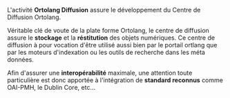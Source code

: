 L'activité **Ortolang Diffusion** assure le développement du Centre de Diffusion Ortolang. 

Véritable clé de voute de la plate forme Ortolang, le centre de diffusion assure le **stockage** et la **réstitution** des objets numériques.
Ce centre de diffusion à pour vocation d'être utilisé aussi bien par le portail ortlang que par les moteurs d'indexation ou les 
outils de recherche dans les méta données. 

Afin d'assurer une **interopérabilité** maximale, une attention toute particulière est donc apportée à l'intégration de **standard 
reconnus** comme OAI-PMH, le Dublin Core, etc...


